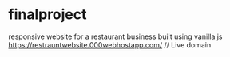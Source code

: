 # finalproject
responsive website for a restaurant business built using vanilla js 
https://restrauntwebsite.000webhostapp.com/   // Live domain

